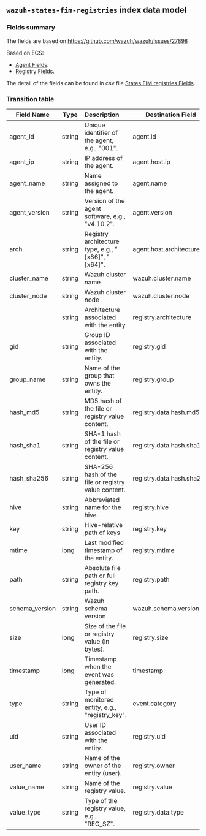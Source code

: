 ## `wazuh-states-fim-registries` index data model

### Fields summary

The fields are based on https://github.com/wazuh/wazuh/issues/27898

Based on ECS:

- [Agent Fields](https://www.elastic.co/guide/en/ecs/current/ecs-agent.html).
- [Registry Fields](https://www.elastic.co/docs/reference/ecs/ecs-registry).

The detail of the fields can be found in csv file [States FIM registries Fields](fields.csv).

### Transition table


| Field Name     | Type   | Description                                         | Destination Field         | Custom |
| -------------- | ------ | :-------------------------------------------------- | ------------------------- | ------ |
| agent_id       | string | Unique identifier of the agent, e.g., "001".        | agent.id                  | FALSE  |
| agent_ip       | string | IP address of the agent.                            | agent.host.ip             | TRUE   |
| agent_name     | string | Name assigned to the agent.                         | agent.name                | FALSE  |
| agent_version  | string | Version of the agent software, e.g., "v4.10.2".     | agent.version             | FALSE  |
| arch           | string | Registry architecture type, e.g., "[x86]", "[x64]". | agent.host.architecture   | TRUE   |
| cluster_name   | string | Wazuh cluster name                                  | wazuh.cluster.name        | TRUE   |
| cluster_node   | string | Wazuh cluster node                                  | wazuh.cluster.node        | TRUE   |
|                | string | Architecture associated with the entity             | registry.architecture     | TRUE   |
| gid            | string | Group ID associated with the entity.                | registry.gid              | TRUE   |
| group_name     | string | Name of the group that owns the entity.             | registry.group            | TRUE   |
| hash_md5       | string | MD5 hash of the file or registry value content.     | registry.data.hash.md5    | TRUE   |
| hash_sha1      | string | SHA-1 hash of the file or registry value content.   | registry.data.hash.sha1   | TRUE   |
| hash_sha256    | string | SHA-256 hash of the file or registry value content. | registry.data.hash.sha256 | TRUE   |
| hive           | string | Abbreviated name for the hive.                      | registry.hive             | FALSE  |
| key            | string | Hive-relative path of keys                          | registry.key              | FALSE  |
| mtime          | long   | Last modified timestamp of the entity.              | registry.mtime            | TRUE   |
| path           | string | Absolute file path or full registry key path.       | registry.path             | FALSE  |
| schema_version | string | Wazuh schema version                                | wazuh.schema.version      | TRUE   |
| size           | long   | Size of the file or registry value (in bytes).      | registry.size             | TRUE   |
| timestamp      | long   | Timestamp when the event was generated.             | timestamp                 | FALSE  |
| type           | string | Type of monitored entity, e.g., "registry_key".     | event.category            | FALSE  |
| uid            | string | User ID associated with the entity.                 | registry.uid              | TRUE   |
| user_name      | string | Name of the owner of the entity (user).             | registry.owner            | TRUE   |
| value_name     | string | Name of the registry value.                         | registry.value            | FALSE  |
| value_type     | string | Type of the registry value, e.g., "REG_SZ".         | registry.data.type        | FALSE  |
